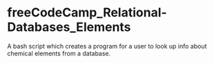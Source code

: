 # freeCodeCamp_Relational-Databases_Elements
A bash script which creates a program for a user to look up info about chemical elements from a database.
